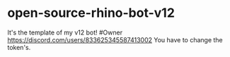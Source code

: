 # open-source-rhino-bot-v12
It's the template of my v12 bot!
#Owner
https://discord.com/users/833625345587413002
You have to change the token's.
